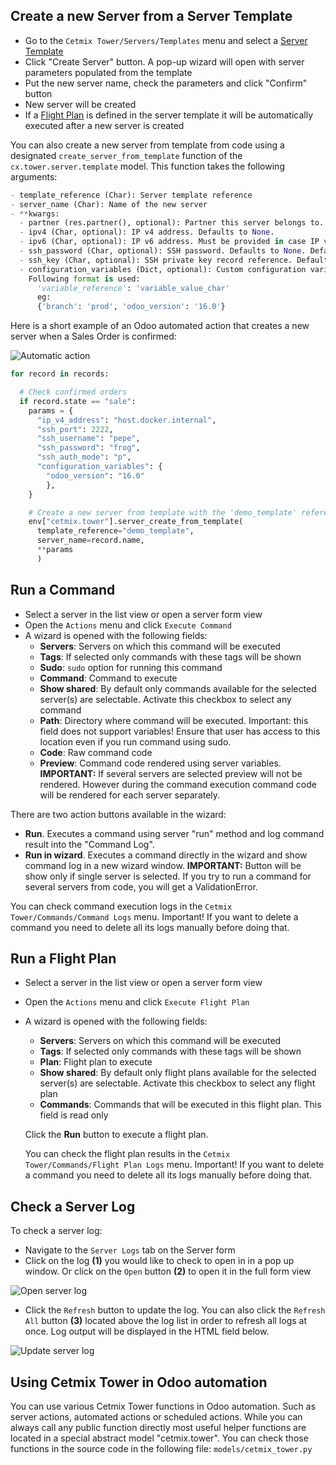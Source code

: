 
## Create a new Server from a Server Template

- Go to the `Cetmix Tower/Servers/Templates` menu and select a [Server Template](CONFIGURE.md/#configure-a-server-template)
- Click "Create Server" button. A pop-up wizard will open with server parameters populated from the template
- Put the new server name, check the parameters and click "Confirm" button
- New server will be created
- If a [Flight Plan](CONFIGURE.md/#configure-a-flight-plan) is defined in the server template it will be automatically executed after a new server is created

You can also create a new server from template from code using a designated `create_server_from_template` function of the `cx.tower.server.template` model.
This function takes the following arguments:

``` python
- template_reference (Char): Server template reference
- server_name (Char): Name of the new server
- **kwargs:
  - partner (res.partner(), optional): Partner this server belongs to.
  - ipv4 (Char, optional): IP v4 address. Defaults to None.
  - ipv6 (Char, optional): IP v6 address. Must be provided in case IP v4 is not. Defaults to None.
  - ssh_password (Char, optional): SSH password. Defaults to None. Defaults to None.
  - ssh_key (Char, optional): SSH private key record reference. Defaults to None.
  - configuration_variables (Dict, optional): Custom configuration variable.
    Following format is used:
      'variable_reference': 'variable_value_char'
      eg:
      {'branch': 'prod', 'odoo_version': '16.0'}
```

Here is a short example of an Odoo automated action that creates a new server when a Sales Order is confirmed:

![Automatic action](../static/description/images/server_from_template_auto_action.png)

```python
for record in records:

  # Check confirmed orders
  if record.state == "sale":
    params = {
      "ip_v4_address": "host.docker.internal",
      "ssh_port": 2222,
      "ssh_username": "pepe",
      "ssh_password": "frog",
      "ssh_auth_mode": "p",
      "configuration_variables": {
        "odoo_version": "16.0"
        },
    }

    # Create a new server from template with the 'demo_template' reference
    env["cetmix.tower"].server_create_from_template(
      template_reference="demo_template",
      server_name=record.name,
      **params
      )

```

## Run a Command

- Select a server in the list view or open a server form view
- Open the `Actions` menu and click `Execute Command`
- A wizard is opened with the following fields:
  - **Servers**: Servers on which this command will be executed
  - **Tags**: If selected only commands with these tags will be shown
  - **Sudo**: `sudo` option for running this command
  - **Command**: Command to execute
  - **Show shared**: By default only commands available for the selected server(s) are selectable. Activate this checkbox to select any command
  - **Path**: Directory where command will be executed. Important: this field does not support variables! Ensure that user has access to this location even if you run command using sudo.
  - **Code**: Raw command code
  - **Preview**: Command code rendered using server variables.
  **IMPORTANT:** If several servers are selected preview will not be rendered. However during the command execution command code will be rendered for each server separately.

There are two action buttons available in the wizard:

- **Run**. Executes a command using server "run" method and log command result into the "Command Log".
- **Run in wizard**. Executes a command directly in the wizard and show command log in a new wizard window.
**IMPORTANT:** Button will be show only if single server is selected. If you try to run a command for several servers from code, you will get a ValidationError.

You can check command execution logs in the `Cetmix Tower/Commands/Command Logs` menu.
Important! If you want to delete a command you need to delete all its logs manually before doing that.

## Run a Flight Plan

- Select a server in the list view or open a server form view
- Open the `Actions` menu and click `Execute Flight Plan`
- A wizard is opened with the following fields:
  - **Servers**: Servers on which this command will be executed
  - **Tags**: If selected only commands with these tags will be shown
  - **Plan**: Flight plan to execute
  - **Show shared**: By default only flight plans available for the selected server(s) are selectable. Activate this checkbox to select any flight plan
  - **Commands**: Commands that will be executed in this flight plan. This field is read only

  Click the **Run** button to execute a flight plan.

  You can check the flight plan results in the `Cetmix Tower/Commands/Flight Plan Logs` menu.
  Important! If you want to delete a command you need to delete all its logs manually before doing that.

## Check a Server Log

To check a server log:

- Navigate to the `Server Logs` tab on the Server form
- Click on the log **(1)** you would like to check to open in in a pop up window. Or click on the `Open` button **(2)** to open it in the full form view

![Open server log](../static/description/images/server_log_usage_1.png)
- Click the `Refresh` button to update the log. You can also click the `Refresh All` button **(3)** located above the log list in order to refresh all logs at once.
Log output will be displayed in the HTML field below.

![Update server log](../static/description/images/server_log_usage_2.png)

## Using Cetmix Tower in Odoo automation

You can use various Cetmix Tower functions in Odoo automation. Such as server actions, automated actions or scheduled actions.
While you can always call any public function directly most useful helper functions are located in a special abstract model "cetmix.tower".
You can check those functions in the source code in the following file: `models/cetmix_tower.py`
